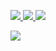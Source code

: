 <p align="left">
  <a href="https://twitter.com/zeroSteiner">
    <img src="https://img.shields.io/twitter/follow/zeroSteiner?style=for-the-badge&label=%40zeroSteiner&logo=twitter&logoColor=white&labelColor=585858&color=c02000">
  </a>
  <a href="https://www.linkedin.com/in/spencer-mcintyre-b48987194/">
    <img src="https://img.shields.io/badge/-spencer-blue?style=for-the-badge&logo=Linkedin&logoColor=white&labelColor=585858&color=c02000">
  </a>
  <a href="https://keybase.io/zeroSteiner">
    <img src="https://img.shields.io/keybase/pgp/zeroSteiner?style=for-the-badge&logoColor=white&labelColor=585858&color=c02000">
  </a>
</p>

<img src="https://github-readme-stats.vercel.app/api?username=zeroSteiner&show_icons=true&theme=dark&title_color=d0d0d0&icon_color=d81000&text_color=e0e0e0">
